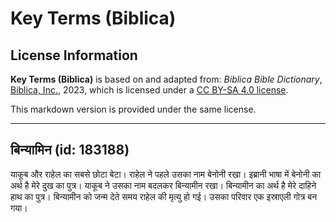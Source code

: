 # Key Terms (Biblica)

## License Information

**Key Terms (Biblica)** is based on and adapted from: _Biblica Bible Dictionary_, [Biblica, Inc.](https://www.biblica.com/), 2023, which is licensed under a [CC BY-SA 4.0 license](https://creativecommons.org/licenses/by-sa/4.0/legalcode.en).

This markdown version is provided under the same license.



--------------------------------

## बिन्यामिन (id: 183188)

याकूब और राहेल का सबसे छोटा बेटा। राहेल ने पहले उसका नाम बेनोनी रखा। इब्रानी भाषा में बेनोनी का अर्थ है मेरे दुख का पुत्र। याकूब ने उसका नाम बदलकर बिन्यामीन रखा। बिन्यामीन का अर्थ है मेरे दाहिने हाथ का पुत्र। बिन्यामीन को जन्म देते समय राहेल की मृत्यु हो गई। उसका परिवार एक इस्राएली गोत्र बन गया।


